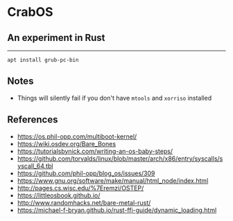 # CrabOS
## An experiment in Rust
----

`apt install grub-pc-bin`

## Notes

* Things will silently fail if you don't have `mtools` and `xorriso` installed

## References

* https://os.phil-opp.com/multiboot-kernel/
* https://wiki.osdev.org/Bare_Bones
* https://tutorialsbynick.com/writing-an-os-baby-steps/
* https://github.com/torvalds/linux/blob/master/arch/x86/entry/syscalls/syscall_64.tbl
* https://github.com/phil-opp/blog_os/issues/309
* https://www.gnu.org/software/make/manual/html_node/index.html
* http://pages.cs.wisc.edu/%7Eremzi/OSTEP/
* https://littleosbook.github.io/
* http://www.randomhacks.net/bare-metal-rust/
* https://michael-f-bryan.github.io/rust-ffi-guide/dynamic_loading.html
